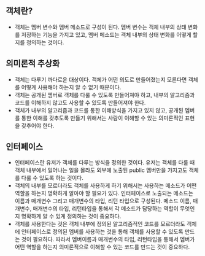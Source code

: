 
## 객체란?
- 객체는 멤버 변수와 멤버 메소드로 구성이 된다. 멤버 변수는 객체 내부의 상태 변화를 저장하는 기능을 가지고 있고, 멤버 메소드는 객체 내부의 상태 변화를 어떻게 할지를 정의하는 것이다.

## 의미론적 추상화
- 객체는 다루기 까다로운 대상이다. 객체가 어떤 의도로 만들어졌는지 모른다면 객체를 어떻게 사용해야 하는지 알 수 없기 때문이다.
- 객체는 공개된 멤버로 객체를 다룰 수 있도록 만들어져야 하고, 내부의 알고리즘과 코드를 이해하지 않고도 사용할 수 있도록 만들어져야 한다.
- 객체가 내부의 알고리즘과 코드를 통한 이해방식을 가지고 있지 않고, 공개된 멤버를 통한 이해를 갖추도록 만들기 위해서는 사람이 이해할 수 있는 의미론적인 표현을 갖추어야 한다.

## 인터페이스
- 인터페이스란 유저가 객체를 다루는 방식을 정의한 것이다. 유저는 객체를 다룰 때 객체 내부에서 일어나는 일을 몰라도 외부에 노출된 public 멤버만을 가지고도 객체를 다룰 수 있도록 하는 것이다.
- 객체의 내부를 모르더라도 객체를 사용하게 하기 위해서는 사용하는 메소드가 어떤 역할을 하는지 명확하게 알아야 할 필요가 있다. 인터페이스로 노출되는 메소드는 이름과 매개변수 그리고 매개변수의 타입, 리턴 타입으로 구성된다. 메소드 이름, 매개변수, 매개변수의 타입, 리턴타입을 통해서 각 메소드가 담당하는 역할이 무엇인지 명확하게 알 수 있게 정의하는 것이 중요하다.
- 객체를 사용한다는 것은 객체 내부에 정의된 알고리즘적인 코드를 모르더라도 객체에 인터페이스로 정의된 멤버를 사용하는 것을 통해 객체를 사용할 수 있도록 만드는 것이 필요하다. 따라서 멤버이름과 매개변수의 타입, 리턴타입을 통해서 멤버가 어떤 역할을 하는지 의미론적으로 이해할 수 있는 코드를 만드는 것이 중요하다.

